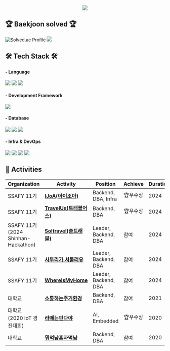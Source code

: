 <div align=center>
	<img src="https://capsule-render.vercel.app/api?type=waving&color=ffe4e1&height=200&section=header&text=Pearl's%20Github!&fontSize=90" />	
</div>

## 🏆 Baekjoon solved 🏆

![Solved.ac Profile](http://mazassumnida.wtf/api/v2/generate_badge?boj=2pearl)
<img src="http://mazandi.herokuapp.com/api?handle=2pearl&theme=cold"/>


## 🛠 Tech Stack 🛠

#### - Language
<img src="https://img.shields.io/badge/java-007396?style=for-the-badge&logo=java&logoColor=white"> <img src="https://img.shields.io/badge/c++-00599C?style=for-the-badge&logo=c%2B%2B&logoColor=white"> <img src="https://img.shields.io/badge/Python-3776AB?style=for-the-badge&logo=Python&logoColor=white"> 

#### - Development Framework
<img src="https://img.shields.io/badge/spring-6DB33F?style=for-the-badge&logo=spring&logoColor=white">

#### - Database
<img src="https://img.shields.io/badge/mysql-4479A1?style=for-the-badge&logo=mysql&logoColor=white"> <img src="https://img.shields.io/badge/oracle-F80000?style=for-the-badge&logo=oracle&logoColor=white"> <img src="https://img.shields.io/badge/Redis-DC382D?style=for-the-badge&logo=Redis&logoColor=white"> 

#### - Infra & DevOps
<img src="https://img.shields.io/badge/Docker-2496ED?style=for-the-badge&logo=docker&logoColor=white"> <img src="https://img.shields.io/badge/Nginx-009639?style=for-the-badge&logo=nginx&logoColor=white"> <img src="https://img.shields.io/badge/Jenkins-D24939?style=for-the-badge&logo=jenkins&logoColor=white"> <img src="https://img.shields.io/badge/AWS-232F3E?style=for-the-badge&logo=amazonaws&logoColor=white">


## 🏃 Activities
<table>
      <thead>
        <tr>
          <th>Organization</th>
          <th>Activity</th>
          <th>Position</th>
          <th>Achieve</th>
          <th>Duration</th>
        </tr>
      </thead>
      <tbody>
         <tr>
          <td>SSAFY 11기</td>
          <td><b><a href="https://github.com/2pearl/IJoA">IJoA(아이조아)</a></b></td>
          <td>Backend, DBA, Infra</td>
          <td>🏆우수상</td>
          <td>2024</td>
        </tr>
         <tr>
          <td>SSAFY 11기</td>
          <td><b><a href="https://github.com/2pearl/TravelUs">TravelUs(트래블어스)</a></b></td>
          <td>Backend, DBA</td>
          <td>🏆우수상</td>
          <td>2024</td>
        </tr>
         <tr>
          <td>SSAFY 11기<br>(2024 Shinhan-Hackathon)</td>
          <td><b><a href="https://github.com/2024-Shinhan-Hackathon-ForeignKey/soltravel">Soltravel(솔트래블)</a></b></td>
          <td>Leader, Backend, DBA</td>
          <td>참여</td>
          <td>2024</td>
        </tr>
         <tr>
          <td>SSAFY 11기</td>
          <td><b><a href="https://github.com/2pearl/Saturi">사투리가 서툴러유</a></b></td>
          <td>Leader, Backend, DBA</td>
          <td>참여</td>
          <td>2024</td>
        </tr>
         <tr>
          <td>SSAFY 11기</td>
	  <td><b><a href="https://github.com/2pearl/WhereIsMyHome">WhereIsMyHome</a></b></td>
          <td>Leader, Backend, DBA</td>
          <td>참여</td>
          <td>2024</td>
        </tr>
         <tr>
          <td>대학교</td>
          <td><b><a href="https://github.com/2pearl/happy_home">소통하는주거환경</a></b></td>
          <td>Backend, DBA</td>
          <td>참여</td>
          <td>2021</td>
        </tr>
         <tr>
          <td>대학교<br>(2020 IoT 경진대회)</td>
          <td><b><a href="https://github.com/2pearl/LatteIsPanda">라떼는판다야</a></b></td>
          <td>AI, Embedded</td>
          <td>🏆우수상</td>
          <td>2020</td>
        </tr>
         <tr>
          <td>대학교</td>
          <td><b><a href="https://github.com/2pearl/nyam_project">뭐먹냠혼자먹냠</a></b></td>
          <td>Backend, DBA</td>
          <td>참여</td>
          <td>2020</td>
        </tr>
      </tbody>
    </table>

